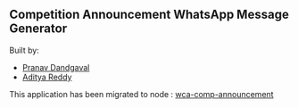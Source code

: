 ## Competition Announcement WhatsApp Message Generator

Built by: 
- [Pranav Dandgaval](https://github.com/pranav-027)
- [Aditya Reddy](https://github.com/theadityareddy)

This application has been migrated to node : [wca-comp-announcement](https://github.com/pranav-027/wca-comp-announcement)

